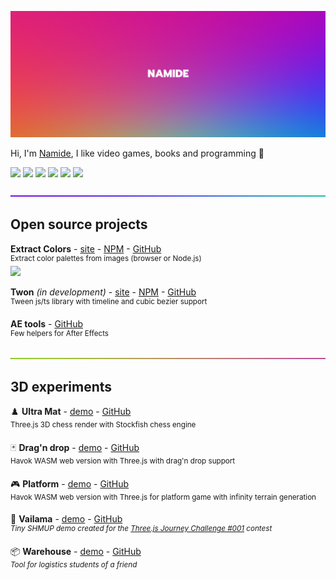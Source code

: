 [![](./img/title-02.jpg)](https://namide.com/)

Hi, I'm [Namide](https://namide.com/), I like video games, books and programming 🦄

[![](https://img.shields.io/badge/TypeScript-0?style=flat-square&logo=typescript&color=3178c6&logoColor=FFF)](https://www.typescriptlang.org/)
[![](https://img.shields.io/badge/three.js-0?style=flat-square&logo=three.js&color=efd81d&logoColor=000)](https://threejs.org/)
[![](https://img.shields.io/badge/Vue.js-0?style=flat-square&logo=Vue.js&color=42b883&logoColor=FFF)](https://vuejs.org/)
[![](https://img.shields.io/badge/Blender_3D-0?style=flat-square&logo=Blender&color=f4792b&logoColor=FFF)](https://www.blender.org/)
[![](https://img.shields.io/badge/PixiJs-0?style=flat-square&logo=PixiJs&color=e72264&logoColor=000)](https://pixijs.com/)
[![](https://img.shields.io/badge/VS_Code-0?style=flat-square&logo=VisualStudioCode&color=0066b8&logoColor=FFF)](https://code.visualstudio.com/)

<!-- [![](https://img.shields.io/badge/Node.js-0?style=flat-square&logo=Node.js&color=509941&logoColor=FFF)](https://nodejs.org/) -->
<!-- ![](https://img.shields.io/badge/Biome.js-0?style=flat-square&logo=Biome.js&color=60a5fa&logoColor=FFF) -->

<!-- ![](https://img.shields.io/badge/JavaScript-0?style=flat-square&logo=JavaScript&color=efd81d&logoColor=000)
![](https://img.shields.io/badge/SASS-0?style=flat-square&logo=SASS&color=bf4080&logoColor=FFF) -->

<img src="./img/gradiant-01.jpg" >

## Open source projects

**Extract Colors** - [site](https://extract-colors.namide.com/) - [NPM](https://www.npmjs.com/package/extract-colors) - [GitHub](https://github.com/Namide/extract-colors)  
<sup>Extract color palettes from images (browser or Node.js)</sup>  
[![](https://img.shields.io/npm/dt/extract-colors?style=flat-square&color=7F0)](https://npm-stat.com/charts.html?package=extract-colors&from=2020-01-04)

**Twon** _(in development)_ - [site](https://twon.namide.com/) - [NPM](https://www.npmjs.com/package/twon) - [GitHub](https://github.com/Namide/twon)  
<sup>Tween js/ts library with timeline and cubic bezier support</sup>

**AE tools** - [GitHub](https://github.com/Namide/AE-tools)  
<sup>Few helpers for After Effects</sup>

<img src="./img/gradiant-02.jpg" >

## 3D experiments

♟️ **Ultra Mat** - [demo](https://botw-chess.namide.com/) - [GitHub](https://github.com/Namide/botw-chess)  
<sup>Three.js 3D chess render with Stockfish chess engine</sup>

🃏 **Drag'n drop** - [demo](https://namide.github.io/havok-test/) - [GitHub](https://github.com/Namide/havok-test)  
<sup>Havok WASM web version with Three.js with drag'n drop support</sup>

🎮 **Platform** - [demo](https://namide.github.io/havok-test-2/) - [GitHub](https://github.com/Namide/havok-test-2)  
<sup>Havok WASM web version with Three.js for platform game with infinity terrain generation</sup>

👾 **Vailama** - [demo](https://vailama.namide.com/) - [GitHub](https://github.com/Namide/vailama)  
<sup>_Tiny SHMUP demo created for the [Three.js Journey Challenge #001](https://threejs-journey.com/challenges) contest_</sup>

📦️ **Warehouse** - [demo](https://namide.github.io/warehouse-simulator/) - [GitHub](https://github.com/Namide/warehouse-simulator)  
<sup>_Tool for logistics students of a friend_</sup>

<!-- 🧊 **Aekino** - [sources](https://github.com/Namide/aekino)
<sup>_WebGL render engine_</sup>

🧊 **MPGS** - [sources](https://github.com/Namide/mpgs)
<sup>_Server/client for multiplayer mini games and chat_</sup>


## Helpers

**Share** - [sources](https://github.com/Namide/share)
<sup>_Social networks share example_</sup>

**htaccess Gen** - [sources](https://github.com/Namide/htaccess-gen)
<sup>_.htaccess and .htpassword generator_</sup> -->

<!--
![Namide github stats](https://github-readme-stats.vercel.app/api?username=Namide&show_icons=true&theme=dracula)

<img src="https://img.shields.io/static/v1?label=<LABEL>&message=<MESSAGE>&color=<COLOR>" align="right" />
brightgreengreenyellowgreenyelloworangeredbluelightgrey
successimportantcriticalinformationalinactive
bluevioletff69b49cf
-->

<!--
Here are some ideas to get you started: 👋

- 🔭 I’m currently working on ...
- 🌱 I’m currently learning ...
- 👯 I’m looking to collaborate on ...
- 🤔 I’m looking for help with ...
- 💬 Ask me about ...
- 📫 How to reach me: ...
- 😄 Pronouns: ...
- ⚡ Fun fact: ...
-->
